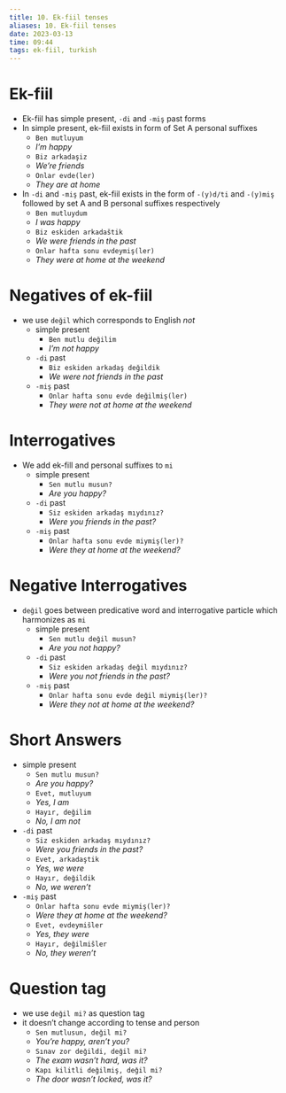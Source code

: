 ```yaml
---
title: 10. Ek-fiil tenses
aliases: 10. Ek-fiil tenses
date: 2023-03-13
time: 09:44
tags: ek-fiil, turkish
---
```

# Ek-fiil

-   Ek-fiil has simple present, `-di` and `-miş` past forms
-   In simple present, ek-fiil exists in form of Set A personal suffixes
    -   `Ben mutluyum`
    -   _I’m happy_
    -   `Biz arkadaşiz`
    -   _We’re friends_
    -   `Onlar evde(ler)`
    -   _They are at home_
-   In `-di` and `-miş` past, ek-fiil exists in the form of `-(y)d/ti` and `-(y)miş` followed by set A and B personal suffixes respectively
    -   `Ben mutluydum`
    -   _I was happy_
    -   `Biz eskiden arkadaštik`
    -   _We were friends in the past_
    -   `Onlar hafta sonu evdeymiş(ler)`
    -   _They were at home at the weekend_

# Negatives of ek-fiil

-   we use `değil` which corresponds to English _not_
    -   simple present
        -   `Ben mutlu değilim`
        -   _I’m not happy_
    -   `-di` past
        -   `Biz eskiden arkadaş değildik`
        -   _We were not friends in the past_
    -   `-miş` past
        -   `Onlar hafta sonu evde değilmiş(ler)`
        -   _They were not at home at the weekend_

# Interrogatives

-   We add ek-fill and personal suffixes to `mi`
    -   simple present
        -   `Sen mutlu musun?`
        -   _Are you happy?_
    -   `-di` past
        -   `Siz eskiden arkadaş mıydınız?`
        -   _Were you friends in the past?_
    -   `-miş` past
        -   `Onlar hafta sonu evde miymiş(ler)?`
        -   _Were they at home at the weekend?_

# Negative Interrogatives

-   `değil` goes between predicative word and interrogative particle which harmonizes as `mi`
    -   simple present
        -   `Sen mutlu deǧil musun?`
        -   _Are you not happy?_
    -   `-di` past
        -   `Siz eskiden arkadaş deǧil mıydınız?`
        -   _Were you not friends in the past?_
    -   `-miş` past
        -   `Onlar hafta sonu evde deǧil miymiş(ler)?`
        -   _Were they not at home at the weekend?_

# Short Answers

-   simple present
    -   `Sen mutlu musun?`
    -   _Are you happy?_
    -   `Evet, mutluyum`
    -   _Yes, I am_
    -   `Hayır, deǧilim`
    -   _No, I am not_
-   `-di` past
    -   `Siz eskiden arkadaş mıydınız?`
    -   _Were you friends in the past?_
    -   `Evet, arkadaştik`
    -   _Yes, we were_
    -   `Hayır, deǧildik`
    -   _No, we weren’t_
-   `-miş` past
    -   `Onlar hafta sonu evde miymiş(ler)?`
    -   _Were they at home at the weekend?_
    -   `Evet, evdeymišler`
    -   _Yes, they were_
    -   `Hayır, deǧilmišler`
    -   _No, they weren’t_

# Question tag

-   we use `deǧil mi?` as question tag
-   it doesn’t change according to tense and person
    -   `Sen mutlusun, deǧil mi?`
    -   _You’re happy, aren’t you?_
    -   `Sınav zor deǧildi, deǧil mi?`
    -   _The exam wasn’t hard, was it?_
    -   `Kapı kilitli deǧilmiş, deǧil mi?`
    -   _The door wasn’t locked, was it?_